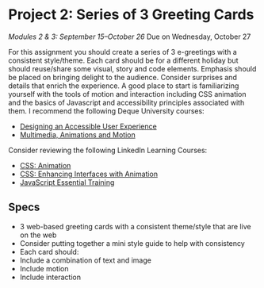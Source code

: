 # Project 2: Series of 3 Greeting Cards
_Modules 2 & 3: September 15–October 26_
Due on Wednesday, October 27

For this assignment you should create a series of 3 e-greetings with a consistent style/theme. Each card should be for a different holiday but should reuse/share some visual, story and code elements. Emphasis should be placed on bringing delight to the audience. Consider surprises and details that enrich the experience.
A good place to start is familiarizing yourself with the tools of motion and interaction including CSS animation and the basics of Javascript and accessibility principles associated with them. I recommend the following Deque University courses:
- [Designing an Accessible User Experience](https://dequeuniversity.com/class/ux/)
- [Multimedia, Animations and Motion](https://dequeuniversity.com/class/multimedia/)

Consider reviewing the following LinkedIn Learning Courses:
- [CSS: Animation](https://www.linkedin.com/learning/css-animation-14153685/css-animation-advantages?u=42832580)
- [CSS: Enhancing Interfaces with Animation](https://www.linkedin.com/learning/css-enhancing-interfaces-with-animation/why-animations?u=42832580)
- [JavaScript Essential Training](https://www.linkedin.com/learning/javascript-essential-training/javascript-the-soil-from-which-the-modern-web-grows?u=42832580)

## Specs
- 3 web-based greeting cards with a consistent theme/style that are live on the web
- Consider putting together a mini style guide to help with consistency
- Each card should:
 - Include a combination of text and image
 - Include motion
 - Include interaction
